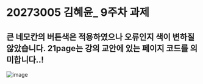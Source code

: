 # 20273005 김혜윤_ 9주차 과제

## 큰 네모칸의 버튼색은 적용하였으나 오류인지 색이 변하질 않았습니다. 21page는 강의 교안에 있는 페이지 코드를 의미합니다..! 

![image](https://user-images.githubusercontent.com/80835449/138892898-ee894a1e-1672-4747-a27a-085ecc3b0ee9.png)
